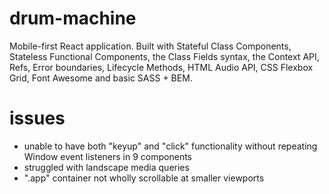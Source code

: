 # drum-machine
Mobile-first React application. Built with Stateful Class Components, Stateless Functional Components, the Class Fields syntax, the Context API, Refs, Error boundaries, Lifecycle Methods, HTML Audio API, CSS Flexbox Grid, Font Awesome and basic SASS + BEM.

# issues
- unable to have both "keyup" and "click" functionality without repeating Window event listeners in 9 <DrumPad/> components
- struggled with landscape media queries
- ".app" container not wholly scrollable at smaller viewports
